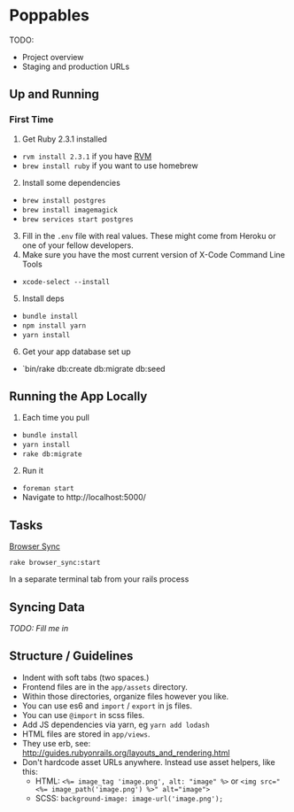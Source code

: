 # Poppables

TODO:
- Project overview
- Staging and production URLs

## Up and Running

### First Time

1. Get Ruby 2.3.1 installed
  - `rvm install 2.3.1` if you have [RVM](https://rvm.io/)
  - `brew install ruby` if you want to use homebrew
2. Install some dependencies
  - `brew install postgres`
  - `brew install imagemagick`
  - `brew services start postgres`
3. Fill in the `.env` file with real values. These might come from Heroku or one of your fellow developers.
4. Make sure you have the most current version of X-Code Command Line Tools
  - `xcode-select --install`
5. Install deps
  - `bundle install`
  - `npm install yarn`
  - `yarn install`
6. Get your app database set up
  - `bin/rake db:create db:migrate db:seed

## Running the App Locally

1. Each time you pull
  - `bundle install`
  - `yarn install`
  - `rake db:migrate`
2. Run it
  - `foreman start`
  - Navigate to http://localhost:5000/

## Tasks

[Browser Sync](https://github.com/brunoskonrad/browser-sync-rails)

    rake browser_sync:start

In a separate terminal tab from your rails process

## Syncing Data

_TODO: Fill me in_

## Structure / Guidelines

- Indent with soft tabs (two spaces.)
- Frontend files are in the `app/assets` directory.
- Within those directories, organize files however you like.
- You can use es6 and `import` / `export` in js files.
- You can use `@import` in scss files.
- Add JS dependencies via yarn, eg `yarn add lodash`
- HTML files are stored in `app/views`.
- They use erb, see: http://guides.rubyonrails.org/layouts_and_rendering.html
- Don't hardcode asset URLs anywhere. Instead use asset helpers, like this:
    - HTML: `<%= image_tag 'image.png', alt: "image" %>` or `<img src="<%= image_path('image.png') %>" alt="image">`
    - SCSS: `background-image: image-url('image.png');`
